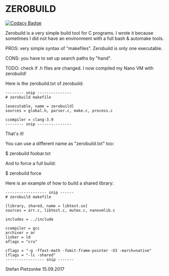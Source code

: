 ZEROBUILD
=========
[![Codacy Badge](https://api.codacy.com/project/badge/Grade/b929bcf0782b4b09b29f5cd090f05a59)](https://www.codacy.com/app/koder77/zerobuild?utm_source=github.com&amp;utm_medium=referral&amp;utm_content=koder77/zerobuild&amp;utm_campaign=Badge_Grade)

Zerobuild is a very simple build tool for C programs.
I wrote it because sometimes I did not have an environment with a full bash & automake tools.

PROS: very simple syntax of "makefiles". Zerobuild is only one executable.

CONS: you have to set up search paths by "hand".

TODO: check if .h files are changed.
I now compiled my Nano VM with zerobuild!

Here is the zerobuild.txt of zerobuild:

```
-------- snip ---------------
# zerobuild makefile

[executable, name = zerobuild]
sources = global.h, parser.c, make.c, process.c

ccompiler = clang-3.9
-------- snip ---------------
```

That's it!

You can use a different name as "zerobuild.txt" too:

$ zerobuild foobar.txt

And to force a full build:

$ zerobuild force


Here is an example of how to build a shared library:

```
------------------ snip ------
# zerobuild makefile

[library, shared, name = libtest.so]
sources = arr.c, libtest.c, mutex.c, nanovmlib.c

includes = ../include

ccompiler = gcc
archiver = ar
linker = ld
aflags = "cru"

cflags = "-g -ffast-math -fomit-frame-pointer -O3 -march=native"
lflags = "-lc -shared"
----------------- snip -------
```

Stefan Pietzonke  15.09.2017
